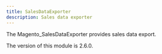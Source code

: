 ```yaml
---
title: SalesDataExporter
description: Sales data exporter
---
```


The Magento_SalesDataExporter provides sales data export.

<InlineAlert slots="text" />
The version of this module is 2.6.0.
